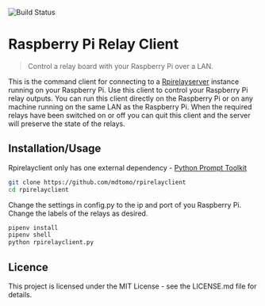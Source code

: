 ![Build Status](https://travis-ci.org/mdtomo/rpirelayclient.svg?branch=master)

# Raspberry Pi Relay Client
> Control a relay board with your Raspberry Pi over a LAN.

This is the command client for connecting to a [Rpirelayserver](https://github.com/mdtomo/rpirelayserver) instance running on your Raspberry Pi. Use this client to control your Raspberry Pi relay outputs. You can run this client directly on the Raspberry Pi or on any machine running on the same LAN as the Raspberry Pi. When the required relays have been switched on or off you can quit this client and the server will preserve the state of the relays.

## Installation/Usage
Rpirelayclient only has one external dependency - [Python Prompt Toolkit](https://github.com/prompt-toolkit/python-prompt-toolkit)

```sh
git clone https://github.com/mdtomo/rpirelayclient
cd rpirelayclient
```

Change the settings in config.py to the ip and port of you Raspberry Pi. Change the labels of the relays as desired.

```sh
pipenv install
pipenv shell
python rpirelayclient.py
```

## Licence
This project is licensed under the MIT License - see the LICENSE.md file for details.
